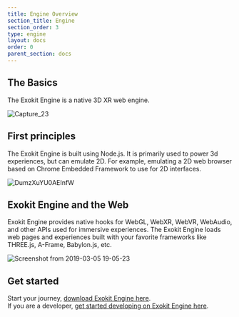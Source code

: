 ```yaml
---
title: Engine Overview
section_title: Engine
section_order: 3
type: engine
layout: docs
order: 0
parent_section: docs
---
```


## The Basics
The Exokit Engine is a native 3D XR web engine.

![Capture_23](https://user-images.githubusercontent.com/29695350/57173379-8efe7780-6df4-11e9-9cb0-ddb073530b33.PNG)

## First principles
The Exokit Engine is built using Node.js. It is primarily used to power 3d experiences, but can emulate 2D. For example, emulating a 2D web browser based on Chrome Embedded Framework to use for 2D interfaces.

![DumzXuYU0AEInfW](https://user-images.githubusercontent.com/29695350/57173364-27482c80-6df4-11e9-9464-c8ddf4a00ccd.jpg)

## Exokit Engine and the Web
Exokit Engine provides native hooks for WebGL, WebXR, WebVR, WebAudio, and other APIs used for immersive experiences.
The Exokit Engine loads web pages and experiences built with your favorite frameworks like THREE.js, A-Frame, Babylon.js, etc.

![Screenshot from 2019-03-05 19-05-23](https://user-images.githubusercontent.com/29695350/57173374-7c843e00-6df4-11e9-8e5d-9191912a11f7.png)

## Get started
Start your journey, [download Exokit Engine here](https://get.exokit.org/).  
If you are a developer, [get started developing on Exokit Engine here](../sdk/buildFromSource).
